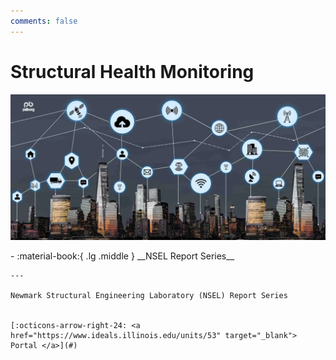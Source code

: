 ```yaml
---
comments: false
---
```


# Structural Health Monitoring

![SHM](shm.png)

<div class="grid cards" markdown>
-   :material-book:{ .lg .middle } __NSEL Report Series__

    ---

    Newmark Structural Engineering Laboratory (NSEL) Report Series


    [:octicons-arrow-right-24: <a href="https://www.ideals.illinois.edu/units/53" target="_blank"> Portal </a>](#)

</div>
